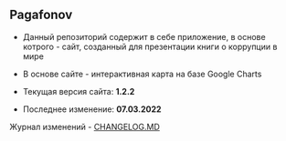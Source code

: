 ## Pagafonov

- Данный репозиторий содержит в себе приложение, в основе котрого - сайт, созданный для презентации книги о коррупции в мире
- В основе сайте - интерактивная карта на базе Google Charts

- Текущая версия сайта: **1.2.2**
- Последнее изменение: **07.03.2022**


Журнал изменений - [CHANGELOG.MD](https://github.com/vadimjke/pavel-agafonov/blob/main/CHANGELOG.MD)